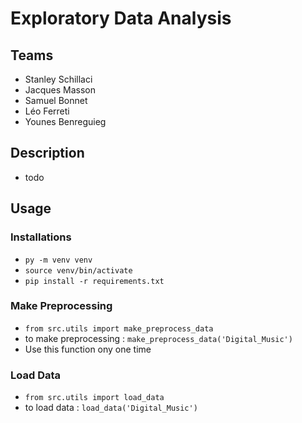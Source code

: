 # Exploratory Data Analysis

## Teams
- Stanley Schillaci
- Jacques Masson
- Samuel Bonnet
- Léo Ferreti
- Younes Benreguieg

## Description
- todo

## Usage
### Installations
- `py -m venv venv`
- `source venv/bin/activate`
- `pip install -r requirements.txt`
### Make Preprocessing
- `from src.utils import make_preprocess_data` 
- to make preprocessing : `make_preprocess_data('Digital_Music')`
- Use this function ony one time
### Load Data
- `from src.utils import load_data` 
- to load data : `load_data('Digital_Music')`